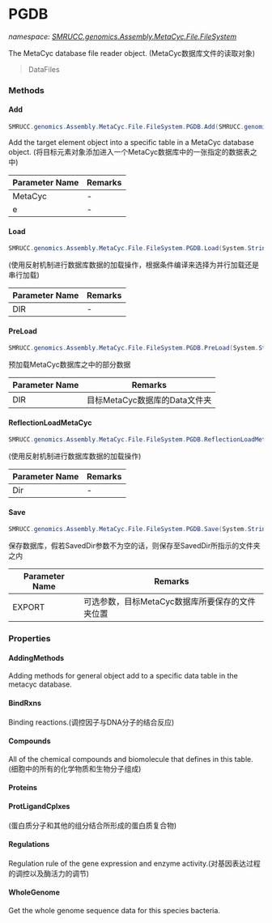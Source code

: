 ﻿# PGDB
_namespace: [SMRUCC.genomics.Assembly.MetaCyc.File.FileSystem](./index.md)_

The MetaCyc database file reader object.
 (MetaCyc数据库文件的读取对象)

> DataFiles


### Methods

#### Add
```csharp
SMRUCC.genomics.Assembly.MetaCyc.File.FileSystem.PGDB.Add(SMRUCC.genomics.Assembly.MetaCyc.File.FileSystem.PGDB,SMRUCC.genomics.Assembly.MetaCyc.File.DataFiles.Slots.Object)
```
Add the target element object into a specific table in a MetaCyc database object.
 (将目标元素对象添加进入一个MetaCyc数据库中的一张指定的数据表之中)

|Parameter Name|Remarks|
|--------------|-------|
|MetaCyc|-|
|e|-|


#### Load
```csharp
SMRUCC.genomics.Assembly.MetaCyc.File.FileSystem.PGDB.Load(System.String)
```
(使用反射机制进行数据库数据的加载操作，根据条件编译来选择为并行加载还是串行加载)

|Parameter Name|Remarks|
|--------------|-------|
|DIR|-|


#### PreLoad
```csharp
SMRUCC.genomics.Assembly.MetaCyc.File.FileSystem.PGDB.PreLoad(System.String,System.Boolean)
```
预加载MetaCyc数据库之中的部分数据

|Parameter Name|Remarks|
|--------------|-------|
|DIR|目标MetaCyc数据库的Data文件夹|


#### ReflectionLoadMetaCyc
```csharp
SMRUCC.genomics.Assembly.MetaCyc.File.FileSystem.PGDB.ReflectionLoadMetaCyc(System.String)
```
(使用反射机制进行数据库数据的加载操作)

|Parameter Name|Remarks|
|--------------|-------|
|Dir|-|


#### Save
```csharp
SMRUCC.genomics.Assembly.MetaCyc.File.FileSystem.PGDB.Save(System.String)
```
保存数据库，假若SavedDir参数不为空的话，则保存至SavedDir所指示的文件夹之内

|Parameter Name|Remarks|
|--------------|-------|
|EXPORT|可选参数，目标MetaCyc数据库所要保存的文件夹位置|



### Properties

#### AddingMethods
Adding methods for general object add to a specific data table in the metacyc database.
#### BindRxns
Binding reactions.(调控因子与DNA分子的结合反应)
#### Compounds
All of the chemical compounds and biomolecule that defines in this table.
 (细胞中的所有的化学物质和生物分子组成)
#### Proteins

#### ProtLigandCplxes
(蛋白质分子和其他的组分结合所形成的蛋白质复合物)
#### Regulations
Regulation rule of the gene expression and enzyme activity.(对基因表达过程的调控以及酶活力的调节)
#### WholeGenome
Get the whole genome sequence data for this species bacteria.
